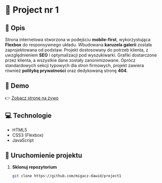 # 🎨 Project nr 1

## 📝 Opis
Strona internetowa stworzona w podejściu **mobile-first**, wykorzystująca **Flexbox** do responsywnego układu. Wbudowana **karuzela galerii** została zaprojektowana od podstaw. Projekt dostosowany do potrzeb klienta, z uwzględnieniem **SEO** i optymalizacji pod wyszukiwarki. Grafiki dostarczone przez klienta, a wszystkie dane zostały zanonimizowane. Oprócz standardowych sekcji typowych dla stron firmowych, projekt zawiera również **politykę prywatności** oraz dedykowaną stronę **404**.

## 🔗 Demo
👉 [Zobacz stronę na żywo](https://migacz-dawid.github.io/project1/)  

## 💻 Technologie
- HTML5  
- CSS3 (Flexbox)  
- JavaScript  

## 📂 Uruchomienie projektu
1. **Sklonuj repozytorium**  
   ```bash
   git clone https://github.com/migacz-dawid/project1

